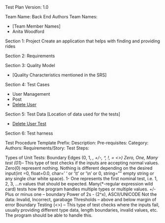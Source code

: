Test Plan
Version: 1.0

Team Name:          Back End
Authors Team Names: 
* [Team Member Names]
* Anita Woodford 

Section 1: Project
Create an application that helps with finding and providing rides

Section 2: Requirements
<List of Requirements>

Section 3: Quality Model
 - [Quality Characteristics mentioned in the SRS]

Section 4: Test Cases
- User Management
- Post
- [Delete User]([https://github.com/byui-cse397/2024WinCSE490PCP/blob/Week08/src/Back-End/test/UserDeletion/userDeletionExamples.py](https://github.com/byui-cse397/2024WinCSE490PCP/blob/Week08/ProgramManagement/TestPlans/BackEnd/TestPlan-Deletion.md))

Section 5: Test Data
[Location of data used for the tests]
- [Delete User Test ](https://github.com/byui-cse397/2024WinCSE490PCP/blob/Week08/src/Back-End/test/UserDeletion/userDeletionExamples.py)

Section 6: Test harness
<Any software or setup needed to run the software and tests>



Test Procedure Template
Prefix: 
Description:
Pre-requisites:
Category:
Authors:
Requirements/Story:
Test Steps:
  

Types of Unit Tests:
Boundary Edges (0, 1, *, +/-, ^, !, = <>)
Zero, One, Many test (01*)– This type of test checks if the inputs are accepting normal values. 
Zero(0) represent nothing. Nothing is different depending on the desired input(int =0, float=0.0, char=’ ‘ or ‘\t’ or ‘\n’ or 0, string=”” empty string or any single char white space). 
1- One represents the first nominal test, i.e. 1, 2, 3, …n values that should be expected. 
Many(*-regular expression wild card) tests how the program handles multiple types or multiple values.
+/- Plus or minus one – boundary 
Power of 2s - (2^x), ASCII/UNICODE
Not the data: Invalid, Incorrect, garabage
Thresholds – above and below margin of error
Boundary Testing (<>) – This type of test checks where the inputs fail, usually providing different type data, length boundaries, invalid values, etc. The program should be able to handle this.


